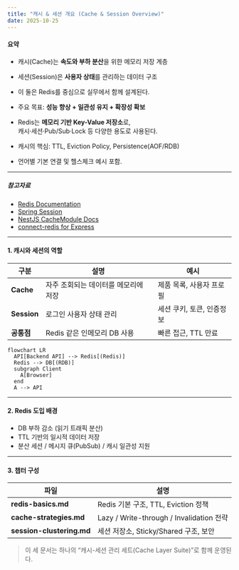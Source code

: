 ```yaml
---
title: "캐시 & 세션 개요 (Cache & Session Overview)"
date: 2025-10-25
---
```


#### 요약

- 캐시(Cache)는 **속도와 부하 분산**을 위한 메모리 저장 계층  
- 세션(Session)은 **사용자 상태**를 관리하는 데이터 구조  
- 이 둘은 Redis를 중심으로 실무에서 함께 설계된다.  
- 주요 목표: **성능 향상 + 일관성 유지 + 확장성 확보**

- Redis는 **메모리 기반 Key-Value 저장소**로,  
  캐시·세션·Pub/Sub·Lock 등 다양한 용도로 사용된다.  
- 캐시의 핵심: TTL, Eviction Policy, Persistence(AOF/RDB)  
- 언어별 기본 연결 및 헬스체크 예시 포함.
  
---

##### 참고자료
- [Redis Documentation](https://redis.io/docs)
- [Spring Session](https://docs.spring.io/spring-session/reference/)
- [NestJS CacheModule Docs](https://docs.nestjs.com/techniques/caching)
- [connect-redis for Express](https://www.npmjs.com/package/connect-redis)

---

#### 1. 캐시와 세션의 역할

| 구분 | 설명 | 예시 |
|------|------|------|
| **Cache** | 자주 조회되는 데이터를 메모리에 저장 | 제품 목록, 사용자 프로필 |
| **Session** | 로그인 사용자 상태 관리 | 세션 쿠키, 토큰, 인증정보 |
| **공통점** | Redis 같은 인메모리 DB 사용 | 빠른 접근, TTL 만료 |

```mermaid
flowchart LR
  API[Backend API] --> Redis[(Redis)]
  Redis --> DB[(RDB)]
  subgraph Client
    A[Browser]
  end
  A --> API
```

---

#### 2. Redis 도입 배경

* DB 부하 감소 (읽기 트래픽 분산)
* TTL 기반의 일시적 데이터 저장
* 분산 세션 / 메시지 큐(PubSub) / 캐시 일관성 지원

---

#### 3. 챕터 구성

| 파일                        | 설명                                     |
| ------------------------- | -------------------------------------- |
| **redis-basics.md**       | Redis 기본 구조, TTL, Eviction 정책          |
| **cache-strategies.md**   | Lazy / Write-through / Invalidation 전략 |
| **session-clustering.md** | 세션 저장소, Sticky/Shared 구조, 보안           |

> 이 세 문서는 하나의 “캐시-세션 관리 세트(Cache Layer Suite)”로 함께 운영된다.

